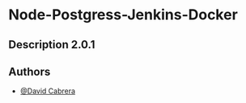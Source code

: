 
# Node-Postgress-Jenkins-Docker

## Description 2.0.1

## Authors

- [@David Cabrera](https://www.github.com/hdavidvc)

